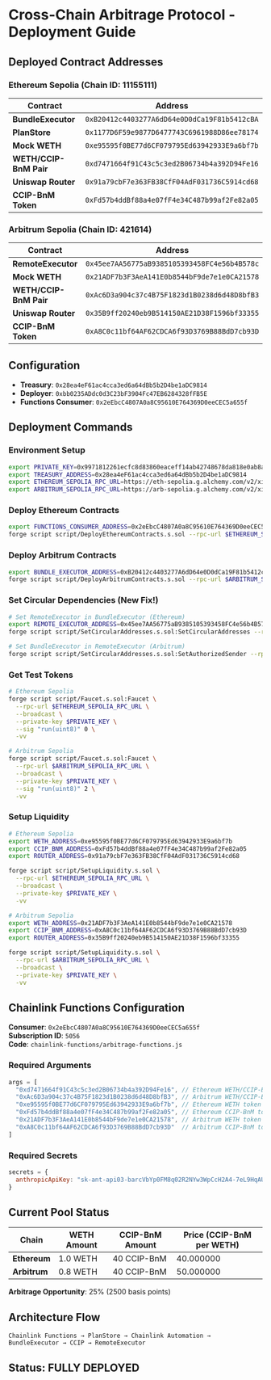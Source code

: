 # Cross-Chain Arbitrage Protocol - Deployment Guide

## Deployed Contract Addresses

### Ethereum Sepolia (Chain ID: 11155111)
| Contract | Address |
|----------|---------|
| **BundleExecutor** | `0xB20412c4403277A6dD64e0D0dCa19F81b5412cBA` |
| **PlanStore** | `0x1177D6F59e9877D6477743C6961988D86ee78174` |
| **Mock WETH** | `0xe95595f0BE77d6CF079795Ed63942933E9a6bf7b` |
| **WETH/CCIP-BnM Pair** | `0xd7471664f91C43c5c3ed2B06734b4a392D94Fe16` |
| **Uniswap Router** | `0x91a79cbF7e363FB38CfF04AdF031736C5914cd68` |
| **CCIP-BnM Token** | `0xFd57b4ddBf88a4e07fF4e34C487b99af2Fe82a05` |

### Arbitrum Sepolia (Chain ID: 421614)
| Contract | Address |
|----------|---------|
| **RemoteExecutor** | `0x45ee7AA56775aB9385105393458FC4e56b4B578c` |
| **Mock WETH** | `0x21ADF7b3F3AeA141E0b8544bF9de7e1e0CA21578` |
| **WETH/CCIP-BnM Pair** | `0xAc6D3a904c37c4B75F1823d1B0238d6d48D8bfB3` |
| **Uniswap Router** | `0x35B9ff20240eb9B514150AE21D38F1596bf33355` |
| **CCIP-BnM Token** | `0xA8C0c11bf64AF62CDCA6f93D3769B88BdD7cb93D` |

## Configuration
- **Treasury**: `0x28ea4eF61ac4cca3ed6a64dBb5b2D4be1aDC9814`
- **Deployer**: `0xbb0235ADdc0d3C23bF3904Fc47EB6284328fFB5E`
- **Functions Consumer**: `0x2eEbcC4807A0a8C95610E764369D0eeCEC5a655f`

## Deployment Commands

### Environment Setup
```bash
export PRIVATE_KEY=0x9971812261ecfc8d83860eaceff14ab42748678da818e0ab8a586f6dde6adb2d
export TREASURY_ADDRESS=0x28ea4eF61ac4cca3ed6a64dBb5b2D4be1aDC9814
export ETHEREUM_SEPOLIA_RPC_URL=https://eth-sepolia.g.alchemy.com/v2/xiJw6cj_7U8PXLSncrSON78PWDXP4Dkl
export ARBITRUM_SEPOLIA_RPC_URL=https://arb-sepolia.g.alchemy.com/v2/xiJw6cj_7U8PXLSncrSON78PWDXP4Dkl
```

### Deploy Ethereum Contracts
```bash
export FUNCTIONS_CONSUMER_ADDRESS=0x2eEbcC4807A0a8C95610E764369D0eeCEC5a655f
forge script script/DeployEthereumContracts.s.sol --rpc-url $ETHEREUM_SEPOLIA_RPC_URL --broadcast --verify
```

### Deploy Arbitrum Contracts
```bash
export BUNDLE_EXECUTOR_ADDRESS=0xB20412c4403277A6dD64e0D0dCa19F81b5412cBA
forge script script/DeployArbitrumContracts.s.sol --rpc-url $ARBITRUM_SEPOLIA_RPC_URL --broadcast --verify
```

### Set Circular Dependencies (New Fix!)
```bash
# Set RemoteExecutor in BundleExecutor (Ethereum)
export REMOTE_EXECUTOR_ADDRESS=0x45ee7AA56775aB9385105393458FC4e56b4B578c
forge script script/SetCircularAddresses.s.sol:SetCircularAddresses --rpc-url $ETHEREUM_SEPOLIA_RPC_URL --broadcast

# Set BundleExecutor in RemoteExecutor (Arbitrum) 
forge script script/SetCircularAddresses.s.sol:SetAuthorizedSender --rpc-url $ARBITRUM_SEPOLIA_RPC_URL --broadcast
```

### Get Test Tokens
```bash
# Ethereum Sepolia
forge script script/Faucet.s.sol:Faucet \
  --rpc-url $ETHEREUM_SEPOLIA_RPC_URL \
  --broadcast \
  --private-key $PRIVATE_KEY \
  --sig "run(uint8)" 0 \
  -vv

# Arbitrum Sepolia  
forge script script/Faucet.s.sol:Faucet \
  --rpc-url $ARBITRUM_SEPOLIA_RPC_URL \
  --broadcast \
  --private-key $PRIVATE_KEY \
  --sig "run(uint8)" 2 \
  -vv
```

### Setup Liquidity
```bash
# Ethereum Sepolia
export WETH_ADDRESS=0xe95595f0BE77d6CF079795Ed63942933E9a6bf7b
export CCIP_BNM_ADDRESS=0xFd57b4ddBf88a4e07fF4e34C487b99af2Fe82a05
export ROUTER_ADDRESS=0x91a79cbF7e363FB38CfF04AdF031736C5914cd68

forge script script/SetupLiquidity.s.sol \
  --rpc-url $ETHEREUM_SEPOLIA_RPC_URL \
  --broadcast \
  --private-key $PRIVATE_KEY \
  -vv

# Arbitrum Sepolia
export WETH_ADDRESS=0x21ADF7b3F3AeA141E0b8544bF9de7e1e0CA21578
export CCIP_BNM_ADDRESS=0xA8C0c11bf64AF62CDCA6f93D3769B88BdD7cb93D
export ROUTER_ADDRESS=0x35B9ff20240eb9B514150AE21D38F1596bf33355

forge script script/SetupLiquidity.s.sol \
  --rpc-url $ARBITRUM_SEPOLIA_RPC_URL \
  --broadcast \
  --private-key $PRIVATE_KEY \
  -vv
```

## Chainlink Functions Configuration

**Consumer**: `0x2eEbcC4807A0a8C95610E764369D0eeCEC5a655f`  
**Subscription ID**: `5056`  
**Code**: `chainlink-functions/arbitrage-functions.js`

### Required Arguments
```javascript
args = [
  "0xd7471664f91C43c5c3ed2B06734b4a392D94Fe16", // Ethereum WETH/CCIP-BnM pair
  "0xAc6D3a904c37c4B75F1823d1B0238d6d48D8bfB3", // Arbitrum WETH/CCIP-BnM pair  
  "0xe95595f0BE77d6CF079795Ed63942933E9a6bf7b", // Ethereum WETH token
  "0xFd57b4ddBf88a4e07fF4e34C487b99af2Fe82a05", // Ethereum CCIP-BnM token
  "0x21ADF7b3F3AeA141E0b8544bF9de7e1e0CA21578", // Arbitrum WETH token
  "0xA8C0c11bf64AF62CDCA6f93D3769B88BdD7cb93D"  // Arbitrum CCIP-BnM token
]
```

### Required Secrets
```javascript
secrets = {
  anthropicApiKey: "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"
}
```

## Current Pool Status

| Chain | WETH Amount | CCIP-BnM Amount | Price (CCIP-BnM per WETH) |
|-------|-------------|-----------------|------------------------|
| **Ethereum** | 1.0 WETH | 40 CCIP-BnM | 40.000000 |
| **Arbitrum** | 0.8 WETH | 40 CCIP-BnM | 50.000000 |

**Arbitrage Opportunity**: 25% (2500 basis points)

## Architecture Flow

```
Chainlink Functions → PlanStore → Chainlink Automation → BundleExecutor → CCIP → RemoteExecutor
```

## Status: FULLY DEPLOYED
